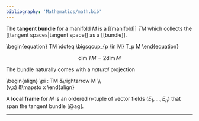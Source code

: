 ```yaml
---
bibliography: 'Mathematics/math.bib'
---
```


The **tangent bundle** for a manifold $M$ is a [[manifold]] $TM$ which collects the [[tangent spaces|tangent space]] as a [[bundle]].

\begin{equation}
TM \doteq \bigsqcup_{p \in M} T_p M
\end{equation}

$$
\dim TM = 2 \dim M
$$

The bundle naturally comes with a _natural_ projection

\begin{align}
\pi : TM &\rightarrow M \\\\\
(v,x) &\mapsto x
\end{align}

A **local frame** for $M$ is an ordered $n$-tuple of vector fields $(E_1, \dots, E_n)$ that span the tangent bundle [@ag].

---